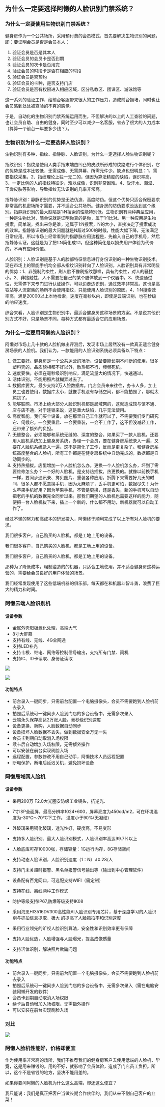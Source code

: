 ## 为什么一定要选择阿懒的人脸识别门禁系统？

### 为什么一定要使用生物识别门禁系统？

健身房作为一个公共场所，采用预付费的会员模式，首先要解决生物识别的问题，即：要证明会员是否是会员本人：

1. 验证会员是否是其本人
2. 验证会员的会员卡是否到期
3. 验证会员的次卡是否用完
4. 验证会员的时段卡是否在相应的时段
5. 验证会员是否预约
6. 验证会员的卡种，是否支持门店
7. 验证会员是否有权限进入相应区域，区分私教区、团课区、游泳馆等

这一系列的验证工作，给前台客服带来很大的工作压力，造成前台拥堵，同时也让会员感到处处被查验的不爽的感觉。

于是，自动化的生物识别门禁系统运用而生，不但解决的以上的人工查验的问题，也让会员自助、自由的健身，同时至少可以减少一名客服，省去了很大的人力成本（算算一个前台一年要多少钱？）。

### 生物识别为什么一定要选择人脸识别？

生物识别有多种，指纹、指静脉、人脸识别，为什么一定选择人脸生物识别呢？

指纹识别：指纹是使用人类手指末端由凹凸的皮肤所形成的纹路进行个体识别，它的优势是成本比较低，无需成像、无需屏幕、所需元件少。缺点也很明显：1、需要指纹采集，2、指纹理论上独一无二的，但因为算法精度的缺陷，误识率高，3、一定比例的人的指纹特征少，难以成像，识别非常困难。4、受汗水、潮湿、干燥皮肤等影响，导致指纹无法识别的几率非常高。

指静脉识别：静脉识别的优势是无法伪造、高度防伪。但这个优势只适合保密要求非常高的机密场所才需要，并不适合公共场所。健身房的防伪要求没达到这个级别。指静脉识别的最大缺陷是1:N搜索的性能特别低。生物识别有两种典型应用，一种是生物比对，简单说就是证明你真的是你，属于1:1比对。另一种应用是生物搜索，简单说，找出来你是谁，这属于1:N搜索，N的大小，直接决定了搜索成功的效率。指静脉识别的最大问题就是N超过500的时候，性能大幅下降，无法满足日常应用。所以市场上经常看到的指静脉应用流程是，先输入自己的手机号，然后指静脉认证，这就是为了把1:N简化成1:1，但这种简化是以损失用户体验为代价的，不再有应用价值。

人脸识别：人脸识别是基于人的脸部特征信息进行身份识别的一种生物识别技术。现在市场上的智能手机均全部从指纹识别转向了人脸识别。人脸识别具有非常明显的优势：1、非强制约束性，刷人脸不像刷指纹那样，具有约束性，对人的骚扰小。2、非接触性，人不需要把自己的某个肢体放到一个仪器中。3、快速通过性，无需停下来专门进行认证操作，可以边走边识别，通过效率非常高。这也是高铁站等人流密集的场所不会使用指纹，只能使用人脸识别的原因。4、1:N搜索效率高，满足20000以上本地检索，速度在毫秒以内，即使是云端识别，也在秒级的响应速度。

综合来看，人脸识别是生物识别中，最适合健身房这种场景的方案。不是说其他识别方式不好，只是场景不同，每种方式都有最适合它的应用场景。

### 为什么一定要用阿懒的人脸识别？

阿懒对市场上几十款的人脸机做出评测后，发现市场上居然没有一款真正适合健身房场景的人脸机。我们认为，一款能用的人脸识别系统必须具备以下特点：

1. 做工要好。健身房是一个公共运营的场所，设备要能长期不间断的使用，很多塑料壳的，品质貌相都不好以外，散热都不行，频频死机。
2. 速度要快。必须在毫秒级识别响应，满足流量大的情况下，快速通过。
3. 活体识别。不能用照片就糊弄过去了。
4. 数据库要大。最少支持2万人脸数据库。门店会员来来往往，办卡人多，加上员工也要使用，数据库太小，就像手机没有存储空间，都不能拍照了，那就太尴尬了。
5. 能够联网。市场上绝大部分人脸识别机都是局域网的，这就造成馆与馆不通、店与店不通，对于连锁来说，这是重大缺陷，几乎无法使用。
6. 高度智能。我们买个设备，放在那里自己工作就可以了，不需要我们专门研究它、伺候它，一会要重启、一会要重装，一会不工作了，这不但没减轻工作，还带来了额外的负担。
7. 无缝整合。必须能够和系统无缝的、深度的整合。如果买了一款人脸机，还要用人脸机系统加上健身房系统，办理一个会员，要在健身房系统录入一遍，又要在人脸机系统录入一遍，这不是简化了工作，反而是更复杂了。和健身房系统高度整合的人脸机，所有工作都是在健身房系统中自动完成的，数据都是自动同步的。
8. 支持热插拔。店里增加一个人脸机怎么办，更换一个人脸机怎么办，坏到了需要维修怎么办？一个好的人脸机，是支持热插拔，热更换的。就像以前换手机一样，要同步通讯录、拷贝图片、重装各种应用，折腾下来需要好几天的时间，很多人都不愿意换手机，因为太麻烦了，丢手机更可怕，数据尽失！为什么苹果手机好用？因为苹果手机，不管是更换，还是丢失，新的手机可以自动把老的手机的数据完全同步过来。那我们期望的人脸机也需要这样的能力，随便把一台人脸机拔下来，插上一个新的，什么都不用动，新机器就可以自动工作了。

经过不懈的努力和高成本的研发投入，阿懒终于顺利完成了以上所有对人脸机的要求。

我们很多客户，自己购买的人脸机，都是工地上用的设备。

我们很多客户，自己购买的人脸机，都是工地上用的设备。

我们很多客户，自己购买的人脸机，都是工地上用的设备。

那种为了降低成本，粗制滥造的的机器，只适合工地使用，并不适合健身房这种运营的、需要给会员良好的用户体验的场景。

我们经常发现使用了这些低端机器的俱乐部，每天都在和机器斗智斗勇，浪费了巨大的精力和时间。

### 阿懒云端人脸识别机

#### 设备参数
  - 金属外壳阳极氧化处理，高端大气
  - 8寸大屏幕
  - 支持有线、无线、4G全网通
  - 支持LED补光
  - 支持韦根、继电、网络等控制信号输出，支持所有门禁、闸机
  - 支持IC、ID卡读取、身份证读取

  ![](../assets/club/人脸技术指标.jpg)

  ![](../assets/club/人脸基本参数.jpg)

#### 功能特点
  - 前台录入一键同步，只需前台配置一个电脑摄像头，会员不需要跑到人脸机前去录入
  - 拍照后系统可一键同步人脸到门店的多台设备中，无需多次录入
  - 云端永久保存高达2万张人脸，毫秒级识别速度
  - 设备更换、新购，人脸数据自动同步
  - 设备损坏人脸数据不丢失，做到数据安全万无一失
  - 会员卡到期自动取消入场权限
  - 续卡后自动增加入场权限，无需额外操作
  - 可以安装在前台实现刷脸入场
  - 远程配置，参数修改不用自己动手，阿懒技术人员远程配置
  - 断电保护，断电后延迟关机，避免损坏设备


### 阿懒局域网人脸机

#### 设备参数

  - 采用200万 F2.0大光圈安防级工业镜头，抗逆光.

  - 7寸ISP全面屏，最高分辨率1024*600，屏幕亮度为450cd/m2，可在环境温度为-30℃～70℃下工作，
湿度小于90%(无凝结)

  - 外玻璃采用钢化玻璃，透光性好，硬度高，不易变形

  - 支持多人脸识别、最大人脸识别模式，人脸识别率高达99.7%以上

  - 人脸底库可存10000张，存储容量：1G运行内存，8G存储空间

  - 支持动态人脸识别，人脸识别速度（1：N）≤0.2S/人

  - 支持门未关超时报警、黑名单报警信号输出等（输出到中心管理软件）

  - 设备配有百兆网口，可选配支持WIFI（需定制）

  - 支持在线、离线两种工作模式

  - 防护等级支持IP67,防爆等级支持IK08


  - 采用海思HI3516DV300高性能AI人脸识别专用芯片，基于深度学习的人脸识别与抓拍信息提取，极大
的提高了人脸抓拍率和识别速度

  - 采用行业领先的旷视人脸识别算法，安全性和识别效率更有保障

  - 支持人脸优选，人脸增强与人脸曝光，提高成像质量

  - 支持活体识别，解决照片欺骗问题

#### 功能特点
  - 前台录入一键同步，只需前台配置一个电脑摄像头，会员不需要跑到人脸机前去录入
  - 拍照后系统可一键同步人脸到门店的多台设备中，无需多次录入（需在电脑安装阿懒开发的软件）
  - 会员卡到期自动取消入场权限
  - 续卡后自动增加入场权限，无需额外操作
  - 可以安装在前台实现刷脸入场

### 对比

![](../assets/mp/对比.png)



### 阿懒人脸机性能好，价格却便宜

作为使用率非常高的场所，我们不推荐我们的健身房客户去使用低端的人脸机，毕竟，这是用来赚钱的。用的不好，就影响了会员体验，造成了门店员工负担。所以，这个不是省钱的地方，坚决不能用差的。

如果你要问阿懒的人脸机为什么这么高端，却还这么便宜？

我只能说：我们是真正把客户当做长期合作伙伴的，我们从来不割自己客户的韭菜！